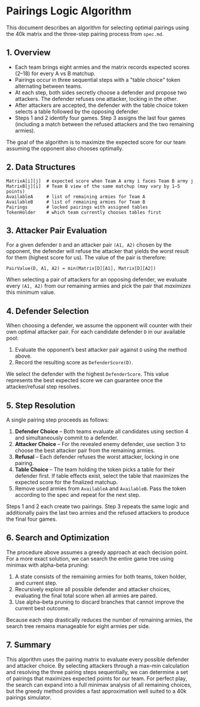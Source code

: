 # Pairings Logic Algorithm

This document describes an algorithm for selecting optimal pairings using the 40k matrix and the three-step pairing process from `spec.md`.

## 1. Overview

- Each team brings eight armies and the matrix records expected scores (2–18) for every A vs B matchup.
- Pairings occur in three sequential steps with a "table choice" token alternating between teams.
- At each step, both sides secretly choose a defender and propose two attackers. The defender refuses one attacker, locking in the other.
- After attackers are accepted, the defender with the table choice token selects a table followed by the opposing defender.
- Steps 1 and 2 identify four games. Step 3 assigns the last four games (including a match between the refused attackers and the two remaining armies).

The goal of the algorithm is to maximize the expected score for our team assuming the opponent also chooses optimally.

## 2. Data Structures

```
MatrixA[i][j]  # expected score when Team A army i faces Team B army j
MatrixB[j][i]  # Team B view of the same matchup (may vary by 1–5 points)
AvailableA     # list of remaining armies for Team A
AvailableB     # list of remaining armies for Team B
Pairings       # locked pairings with assigned tables
TokenHolder    # which team currently chooses tables first
```

## 3. Attacker Pair Evaluation

For a given defender `D` and an attacker pair `(A1, A2)` chosen by the opponent, the defender will refuse the attacker that yields the worst result for them (highest score for us). The value of the pair is therefore:

```
PairValue(D, A1, A2) = min(Matrix[D][A1], Matrix[D][A2])
```

When selecting a pair of attackers for an opposing defender, we evaluate every `(A1, A2)` from our remaining armies and pick the pair that *maximizes* this minimum value.

## 4. Defender Selection

When choosing a defender, we assume the opponent will counter with their own optimal attacker pair. For each candidate defender `D` in our available pool:

1. Evaluate the opponent’s best attacker pair against `D` using the method above.
2. Record the resulting score as `DefenderScore(D)`.

We select the defender with the highest `DefenderScore`. This value represents the best expected score we can guarantee once the attacker/refusal step resolves.

## 5. Step Resolution

A single pairing step proceeds as follows:

1. **Defender Choice** – Both teams evaluate all candidates using section 4 and simultaneously commit to a defender.
2. **Attacker Choice** – For the revealed enemy defender, use section 3 to choose the best attacker pair from the remaining armies.
3. **Refusal** – Each defender refuses the worst attacker, locking in one pairing.
4. **Table Choice** – The team holding the token picks a table for their defender first. If table effects exist, select the table that maximizes the expected score for the finalized matchup.
5. Remove used armies from `AvailableA` and `AvailableB`. Pass the token according to the spec and repeat for the next step.

Steps 1 and 2 each create two pairings. Step 3 repeats the same logic and additionally pairs the last two armies and the refused attackers to produce the final four games.

## 6. Search and Optimization

The procedure above assumes a greedy approach at each decision point. For a more exact solution, we can search the entire game tree using minimax with alpha–beta pruning:

1. A state consists of the remaining armies for both teams, token holder, and current step.
2. Recursively explore all possible defender and attacker choices, evaluating the final total score when all armies are paired.
3. Use alpha–beta pruning to discard branches that cannot improve the current best outcome.

Because each step drastically reduces the number of remaining armies, the search tree remains manageable for eight armies per side.

## 7. Summary

This algorithm uses the pairing matrix to evaluate every possible defender and attacker choice. By selecting attackers through a max–min calculation and resolving the three pairing steps sequentially, we can determine a set of pairings that maximizes expected points for our team. For perfect play, the search can expand into a full minimax analysis of all remaining choices, but the greedy method provides a fast approximation well suited to a 40k pairings simulator.

